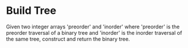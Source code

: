 # Build Tree

Given two integer arrays 'preorder' and 'inorder' where 'preorder' is the preorder traversal of a binary tree and 'inorder' is the inorder traversal of the same
tree, construct and return the binary tree.
